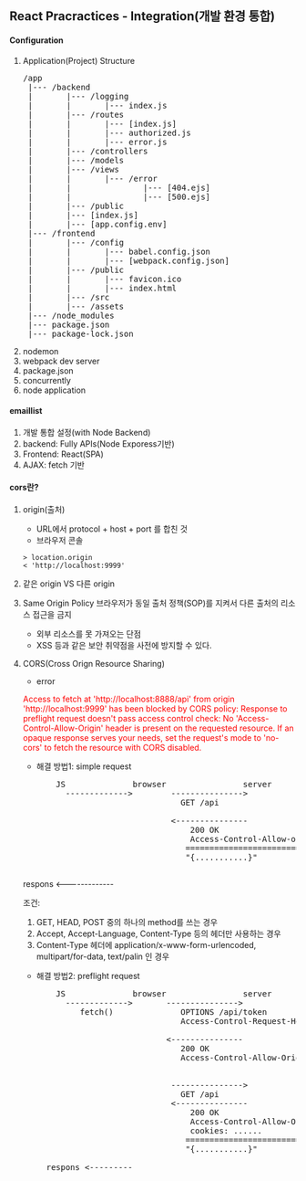 ## React Pracractices - Integration(개발 환경 통합)

#### Configuration
1. Application(Project) Structure
   <pre>
   /app
    |--- /backend
    |       |--- /logging
    |       |       |--- index.js
    |       |--- /routes
    |       |       |--- [index.js]
    |       |       |--- authorized.js
    |       |       |--- error.js
    |       |--- /controllers
    |       |--- /models
    |       |--- /views
    |       |       |--- /error
    |       |               |--- [404.ejs]
    |       |               |--- [500.ejs]
    |       |--- /public
    |       |--- [index.js]
    |       |--- [app.config.env]    
    |--- /frontend
    |       |--- /config
    |       |       |--- babel.config.json
    |       |       |--- [webpack.config.json]
    |       |--- /public
    |       |       |--- favicon.ico
    |       |       |--- index.html
    |       |--- /src
    |       |--- /assets
    |--- /node_modules
    |--- package.json
    |--- package-lock.json
   </pre>
2. nodemon
3. webpack dev server
4. package.json
5. concurrently
6. node application

#### emaillist
1. 개발 통합 설정(with Node Backend)
2. backend: Fully APIs(Node Exporess기반)
3. Frontend: React(SPA)
4. AJAX: fetch 기반

#### cors란?
1. origin(출처)
   - URL에서 protocol + host + port 를 합친 것
   - 브라우저 콘솔

   ```
   > location.origin
   < 'http://localhost:9999'
   ```

2. 같은 origin VS 다른 origin
3. Same Origin Policy
   브라우저가 동일 출처 정책(SOP)를 지켜서 다른 출처의 리소스 접근을 금지
   - 외부 리소스를 못 가져오는 단점
   - XSS 등과 같은 보안 취약점을 사전에 방지할 수 있다.

4. CORS(Cross Orign Resource Sharing)
   - error
   <p style='color:red'>
   Access to fetch at 'http://localhost:8888/api' from origin 'http://localhost:9999' has been blocked by CORS policy: Response to preflight request doesn't pass access control check: No 'Access-Control-Allow-Origin' header is present on the requested resource. If an opaque response serves your needs, set the request's mode to 'no-cors' to fetch the resource with CORS disabled.
   </p>

   - 해결 방법1: simple request

      <pre>
         JS              browser                server
           ------------->        --------------->
                                   GET /api
                                 
                                 <---------------
                                     200 OK
                                     Access-Control-Allow-origin:*
                                    ==============================
                                    "{...........}"  

   respons <-------------                                 
      </pre>

      조건:
      1) GET, HEAD, POST 중의 하나의 method를 쓰는 경우
      2) Accept, Accept-Language, Content-Type 등의 헤더만 사용하는 경우
      3) Content-Type 헤더에 application/x-www-form-urlencoded, multipart/for-data, text/palin 인 경우

   - 해결 방법2: preflight request

      <pre>
         JS              browser                server
           ------------->       --------------->
              fetch()              OPTIONS /api/token
                                   Access-Control-Request-Headers: GET

                                <---------------
                                   200 OK
                                   Access-Control-Allow-Origin: *


                                 --------------->
                                   GET /api
                                 <---------------
                                     200 OK
                                     Access-Control-Allow-Origin:*
                                     cookies: ......
                                    ==============================
                                    "{...........}"  

       respons <---------                                 
      </pre>
